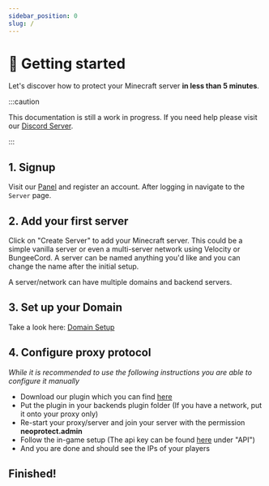 ```yaml
---
sidebar_position: 0
slug: /
---
```


# 👋 Getting started

Let's discover how to protect your Minecraft server **in less than 5 minutes**.

:::caution

This documentation is still a work in progress.
If you need help please visit our [Discord Server](https://discord.neoprotect.net).

:::

## 1. Signup

Visit our [Panel](https://panel.neoprotect.net) and register an account.
After logging in navigate to the `Server` page.

## 2. Add your first server
Click on "Create Server" to add your Minecraft server.
This could be a simple vanilla server or even a multi-server network using Velocity or BungeeCord.
A server can be named anything you'd like and you can change the name after the initial setup.

A server/network can have multiple domains and backend servers.

## 3. Set up your Domain

Take a look here: [Domain Setup](setup/dns.md)


## 4. Configure proxy protocol

_While it is recommended to use the following instructions you are able to configure it manually_

- Download our plugin which you can find [here](https://github.com/NeoProtect/NeoPlugin/releases/latest)
- Put the plugin in your backends plugin folder (If you have a network, put it onto your proxy only)
- Re-start your proxy/server and join your server with the permission **neoprotect.admin**
- Follow the in-game setup (The api key can be found [here](https://panel.neoprotect.net/profile) under "API")
- And you are done and should see the IPs of your players

## Finished!